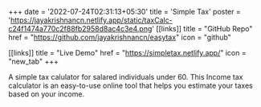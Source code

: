 +++
date = '2022-07-24T02:31:13+05:30'
title = 'Simple Tax'
poster = 'https://jayakrishnancn.netlify.app/static/taxCalc-c24f1474a770c2f88fb2958d8ac4c3e4.png'
[[links]]
title = "GitHub Repo"
href = "https://github.com/jayakrishnancn/easytax"
icon = "github"

[[links]]
title = "Live Demo"
href = "https://simpletax.netlify.app/"
icon = "new_tab"
+++

A simple tax calulator for salared individuals under 60. This Income tax calculator is an easy-to-use online tool that helps you estimate your taxes based on your income.
